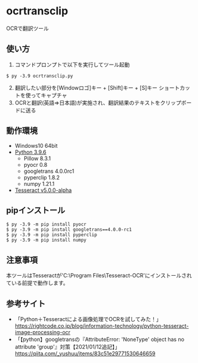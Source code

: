 # ocrtransclip
OCRで翻訳ツール

## 使い方
1. コマンドプロンプトで以下を実行してツール起動
```
$ py -3.9 ocrtransclip.py
```
2. 翻訳したい部分を[Windowロゴ]キー + [Shift]キー + [S]キー ショートカットを使ってキャプチャ
3. OCRと翻訳(英語⇒日本語)が実施され、翻訳結果のテキストをクリップボードに送る

## 動作環境
- Windows10 64bit<br>
- [Python 3.9.6](https://www.python.org/downloads/release/python-396/)<br>
    - Pillow      8.3.1<br>
    - pyocr       0.8<br>
    - googletrans 4.0.0rc1<br>
    - pyperclip   1.8.2<br>
    - numpy       1.21.1<br>
- [Tesseract v5.0.0-alpha](https://github.com/UB-Mannheim/tesseract/wiki)<br>

## pipインストール
```
$ py -3.9 -m pip install pyocr
$ py -3.9 -m pip install googletrans==4.0.0-rc1
$ py -3.9 -m pip install pyperclip
$ py -3.9 -m pip install numpy
```
## 注意事項
本ツールはTesseractが'C:\\Program Files\\Tesseract-OCR'にインストールされている前提で動作します。

## 参考サイト
- 「Python＋Tesseractによる画像処理でOCRを試してみた！」https://rightcode.co.jp/blog/information-technology/python-tesseract-image-processing-ocr
- 「【python】googletransの『AttributeError: 'NoneType' object has no attribute 'group'』対策【2021/01/12追記】」https://qiita.com/_yushuu/items/83c51e29771530646659